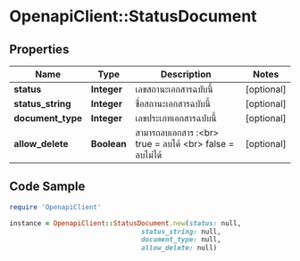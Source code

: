 # OpenapiClient::StatusDocument

## Properties

Name | Type | Description | Notes
------------ | ------------- | ------------- | -------------
**status** | **Integer** | เลขสถานะเอกสารฉบับนี้ | [optional] 
**status_string** | **Integer** | ชื่อสถานะเอกสารฉบับนี้ | [optional] 
**document_type** | **Integer** | เลขประเภทเอกสารฉบับนี้ | [optional] 
**allow_delete** | **Boolean** | สามารถลบเอกสาร :&lt;br&gt; true &#x3D; ลบได้ &lt;br&gt; false &#x3D; ลบไม่ได้ | [optional] 

## Code Sample

```ruby
require 'OpenapiClient'

instance = OpenapiClient::StatusDocument.new(status: null,
                                 status_string: null,
                                 document_type: null,
                                 allow_delete: null)
```


